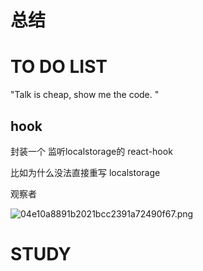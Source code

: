 # 总结







# TO DO LIST
"Talk is cheap, show me the code. "

## hook

封装一个 监听localstorage的 react-hook

比如为什么没法直接重写 localstorage

观察者


![04e10a8891b2021bcc2391a72490f67.png](https://gitee.com/redtea25/note-img/raw/master/img/202502071857501.png)


# STUDY

